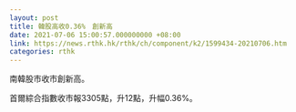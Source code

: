 ```yaml
---
layout: post
title: 韓股高收0.36%　創新高
date: 2021-07-06 15:00:57.000000000 +08:00
link: https://news.rthk.hk/rthk/ch/component/k2/1599434-20210706.htm
categories: rthk
---
```


南韓股市收市創新高。

首爾綜合指數收市報3305點，升12點，升幅0.36%。
